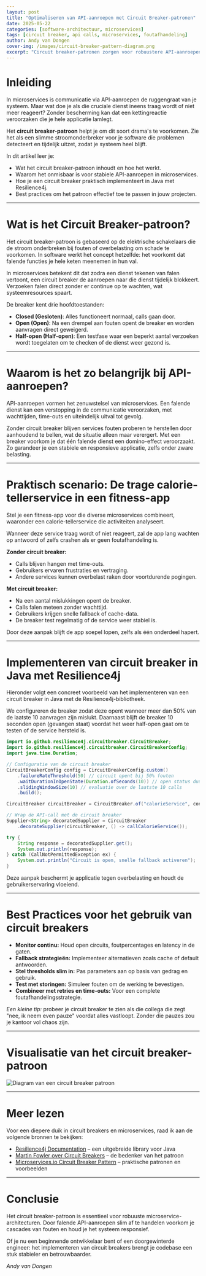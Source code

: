 ```yaml
---
layout: post
title: "Optimaliseren van API-aanroepen met Circuit Breaker-patronen"
date: 2025-05-22
categories: [software-architectuur, microservices]
tags: [circuit breaker, api calls, microservices, foutafhandeling]
author: Andy van Dongen
cover-img: /images/circuit-breaker-pattern-diagram.png
excerpt: "Circuit breaker-patronen zorgen voor robuustere API-aanroepen binnen microservices door falen af te handelen en systeemstabiliteit te waarborgen."
---
```


# Inleiding
In microservices is communicatie via API-aanroepen de ruggengraat van je systeem. Maar wat doe je als die cruciale dienst ineens traag wordt of niet meer reageert? Zonder bescherming kan dat een kettingreactie veroorzaken die je hele applicatie lamlegt.

Het **circuit breaker-patroon** helpt je om dit soort drama's te voorkomen. Zie het als een slimme stroomonderbreker voor je software die problemen detecteert en tijdelijk uitzet, zodat je systeem heel blijft.

In dit artikel leer je:

- Wat het circuit breaker-patroon inhoudt en hoe het werkt.
- Waarom het onmisbaar is voor stabiele API-aanroepen in microservices.
- Hoe je een circuit breaker praktisch implementeert in Java met Resilience4j.
- Best practices om het patroon effectief toe te passen in jouw projecten.

---

# Wat is het Circuit Breaker-patroon?
Het circuit breaker-patroon is gebaseerd op de elektrische schakelaars die de stroom onderbreken bij fouten of overbelasting om schade te voorkomen. In software werkt het concept hetzelfde: het voorkomt dat falende functies je hele keten meenemen in hun val.

In microservices betekent dit dat zodra een dienst tekenen van falen vertoont, een circuit breaker de aanroepen naar die dienst tijdelijk blokkeert. Verzoeken falen direct zonder er continue op te wachten, wat systeemresources spaart.

De breaker kent drie hoofdtoestanden:

- **Closed (Gesloten)**: Alles functioneert normaal, calls gaan door.
- **Open (Open)**: Na een drempel aan fouten opent de breaker en worden aanvragen direct geweigerd.
- **Half-open (Half-open)**: Een testfase waar een beperkt aantal verzoeken wordt toegelaten om te checken of de dienst weer gezond is.

---

# Waarom is het zo belangrijk bij API-aanroepen?
API-aanroepen vormen het zenuwstelsel van microservices. Een falende dienst kan een verstopping in de communicatie veroorzaken, met wachttijden, time-outs en uiteindelijk uitval tot gevolg.

Zonder circuit breaker blijven services fouten proberen te herstellen door aanhoudend te bellen, wat de situatie alleen maar verergert. Met een breaker voorkom je dat één falende dienst een domino-effect veroorzaakt. Zo garandeer je een stabiele en responsieve applicatie, zelfs onder zware belasting.

---

# Praktisch scenario: De trage calorie-tellerservice in een fitness-app
Stel je een fitness-app voor die diverse microservices combineert, waaronder een calorie-tellerservice die activiteiten analyseert.

Wanneer deze service traag wordt of niet reageert, zal de app lang wachten op antwoord of zelfs crashen als er geen foutafhandeling is.

**Zonder circuit breaker:**

- Calls blijven hangen met time-outs.
- Gebruikers ervaren frustraties en vertraging.
- Andere services kunnen overbelast raken door voortdurende pogingen.

**Met circuit breaker:**

- Na een aantal mislukkingen opent de breaker.
- Calls falen meteen zonder wachttijd.
- Gebruikers krijgen snelle fallback of cache-data.
- De breaker test regelmatig of de service weer stabiel is.

Door deze aanpak blijft de app soepel lopen, zelfs als één onderdeel hapert.

---

# Implementeren van circuit breaker in Java met Resilience4j

Hieronder volgt een concreet voorbeeld van het implementeren van een circuit breaker in Java met de Resilience4j-bibliotheek.

We configureren de breaker zodat deze opent wanneer meer dan 50% van de laatste 10 aanvragen zijn mislukt. Daarnaast blijft de breaker 10 seconden open (gevangen staat) voordat het weer half-open gaat om te testen of de service hersteld is.

```java
import io.github.resilience4j.circuitbreaker.CircuitBreaker;
import io.github.resilience4j.circuitbreaker.CircuitBreakerConfig;
import java.time.Duration;

// Configuratie van de circuit breaker
CircuitBreakerConfig config = CircuitBreakerConfig.custom()
    .failureRateThreshold(50) // circuit opent bij 50% fouten
    .waitDurationInOpenState(Duration.ofSeconds(10)) // open status duurt 10 seconden
    .slidingWindowSize(10) // evaluatie over de laatste 10 calls
    .build();

CircuitBreaker circuitBreaker = CircuitBreaker.of("calorieService", config);

// Wrap de API-call met de circuit breaker
Supplier<String> decoratedSupplier = CircuitBreaker
    .decorateSupplier(circuitBreaker, () -> callCalorieService());

try {
    String response = decoratedSupplier.get();
    System.out.println(response);
} catch (CallNotPermittedException ex) {
    System.out.println("Circuit is open, snelle fallback activeren");
}
```

Deze aanpak beschermt je applicatie tegen overbelasting en houdt de gebruikerservaring vloeiend.

---

# Best Practices voor het gebruik van circuit breakers

- **Monitor continu:** Houd open circuits, foutpercentages en latency in de gaten.
- **Fallback strategieën:** Implementeer alternatieven zoals cache of default antwoorden.
- **Stel thresholds slim in:** Pas parameters aan op basis van gedrag en gebruik.
- **Test met storingen:** Simuleer fouten om de werking te bevestigen.
- **Combineer met retries en time-outs:** Voor een complete foutafhandelingsstrategie.

*Een kleine tip:* probeer je circuit breaker te zien als die collega die zegt \"nee, ik neem even pauze\" voordat alles vastloopt. Zonder die pauzes zou je kantoor vol chaos zijn.

---

# Visualisatie van het circuit breaker-patroon

![Diagram van een circuit breaker patroon](/images/circuit-breaker-pattern-diagram.png "Circuit Breaker Patroon overzicht")

---

# Meer lezen
Voor een diepere duik in circuit breakers en microservices, raad ik aan de volgende bronnen te bekijken:

- [Resilience4j Documentation](https://resilience4j.readme.io/docs) – een uitgebreide library voor Java
- [Martin Fowler over Circuit Breakers](https://martinfowler.com/bliki/CircuitBreaker.html) – de bedenker van het patroon
- [Microservices.io Circuit Breaker Pattern](https://microservices.io/patterns/reliability/circuit-breaker.html) – praktische patronen en voorbeelden

---

# Conclusie
Het circuit breaker-patroon is essentieel voor robuuste microservice-architecturen. Door falende API-aanroepen slim af te handelen voorkom je cascades van fouten en houd je het systeem responsief.

Of je nu een beginnende ontwikkelaar bent of een doorgewinterde engineer: het implementeren van circuit breakers brengt je codebase een stuk stabieler en betrouwbaarder.

*Andy van Dongen*